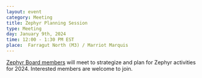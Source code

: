 ```yaml
---
layout: event
category: Meeting
title: Zephyr Planning Session
type: Meeting
day: January 9th, 2024
time: 12:00 - 1:30 PM EST
place: 	Farragut North (M3) / Marriot Marquis 
---
```

<a href="/leadership/#board">Zephyr Board members</a> will meet to strategize and plan for Zephyr activities for 2024.  Interested members are welcome to join.
